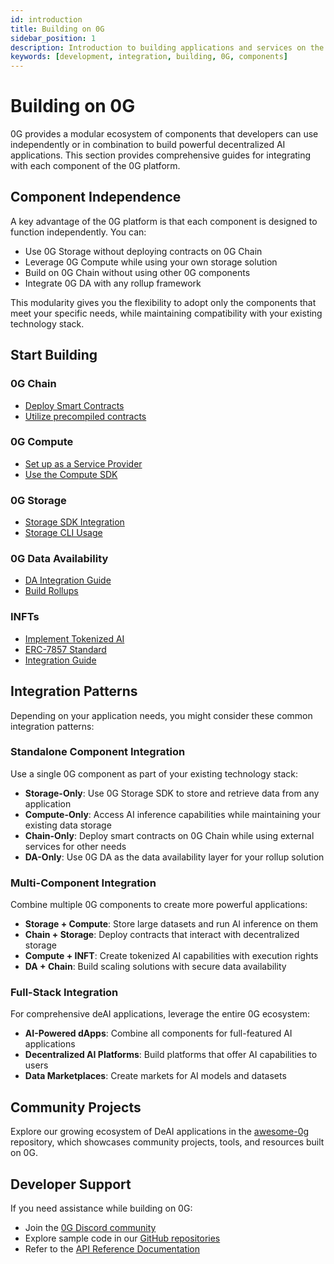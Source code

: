 ```yaml
---
id: introduction
title: Building on 0G
sidebar_position: 1
description: Introduction to building applications and services on the 0G platform
keywords: [development, integration, building, 0G, components]
---
```


# Building on 0G

0G provides a modular ecosystem of components that developers can use independently or in combination to build powerful decentralized AI applications. This section provides comprehensive guides for integrating with each component of the 0G platform.

## Component Independence

A key advantage of the 0G platform is that each component is designed to function independently. You can:

- Use 0G Storage without deploying contracts on 0G Chain
- Leverage 0G Compute while using your own storage solution
- Build on 0G Chain without using other 0G components
- Integrate 0G DA with any rollup framework

This modularity gives you the flexibility to adopt only the components that meet your specific needs, while maintaining compatibility with your existing technology stack.

## Start Building

### 0G Chain
- [Deploy Smart Contracts](./contracts-on-0g/deploy-contracts)
- [Utilize precompiled contracts](./contracts-on-0g/precompiles/overview)

### 0G Compute
- [Set up as a Service Provider](./compute-network/inference-provider)
- [Use the Compute SDK](./compute-network/sdk)

### 0G Storage
- [Storage SDK Integration](./storage/sdk)
- [Storage CLI Usage](./storage/cli)

### 0G Data Availability
- [DA Integration Guide](./da-integration)
- [Build Rollups](./rollups-and-appchains/arbitrum-nitro-on-0g-da)

### INFTs
- [Implement Tokenized AI](./inft/overview)
- [ERC-7857 Standard](./inft/erc7857)
- [Integration Guide](./inft/integration)

## Integration Patterns

Depending on your application needs, you might consider these common integration patterns:

### Standalone Component Integration

Use a single 0G component as part of your existing technology stack:

- **Storage-Only**: Use 0G Storage SDK to store and retrieve data from any application
- **Compute-Only**: Access AI inference capabilities while maintaining your existing data storage
- **Chain-Only**: Deploy smart contracts on 0G Chain while using external services for other needs
- **DA-Only**: Use 0G DA as the data availability layer for your rollup solution

### Multi-Component Integration

Combine multiple 0G components to create more powerful applications:

- **Storage + Compute**: Store large datasets and run AI inference on them
- **Chain + Storage**: Deploy contracts that interact with decentralized storage
- **Compute + INFT**: Create tokenized AI capabilities with execution rights
- **DA + Chain**: Build scaling solutions with secure data availability

### Full-Stack Integration

For comprehensive deAI applications, leverage the entire 0G ecosystem:

- **AI-Powered dApps**: Combine all components for full-featured AI applications
- **Decentralized AI Platforms**: Build platforms that offer AI capabilities to users
- **Data Marketplaces**: Create markets for AI models and datasets

## Community Projects

Explore our growing ecosystem of DeAI applications in the [awesome-0g](https://github.com/0glabs/awesome-0g) repository, which showcases community projects, tools, and resources built on 0G.

## Developer Support

If you need assistance while building on 0G:

- Join the [0G Discord community](https://discord.gg/0gLabs)
- Explore sample code in our [GitHub repositories](https://github.com/0G-Labs)
- Refer to the [API Reference Documentation](https://docs.0g.network/api)